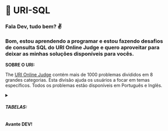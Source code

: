 # :rocket: URI-SQL
### Fala Dev, tudo bem? :v: <br><br> Bom, estou aprendendo a programar e estou fazendo desafios de consulta SQL do URI Online Judge e quero aproveitar para deixar as minhas soluções disponíveis para vocês. 

**SOBRE O URI:**

The <a href="https://www.urionlinejudge.com.br/judge/pt/login" target="_blank">URI Online Judge</a> contém mais de 1000 problemas divididos em 8 grandes categorias. Esta divisão ajuda os usuários a focar em temas específicos. Todos os problemas estão disponíveis em Português e Inglês.

<details><summary><h5>TABELAS:<h5></summary>
<ul>
<li><a href="https://github.com/PedroHBO/URI-SQL/blob/main/2602.sql" target="_blank">URI 2602</a></li>
<li><a href="https://github.com/PedroHBO/URI-SQL/blob/main/2603.sql" target="_blank">URI 2603</a></li>
<li><a href="https://github.com/PedroHBO/URI-SQL/blob/main/2604.sql" target="_blank">URI 2604</a></li>
<li><a href="https://github.com/PedroHBO/URI-SQL/blob/main/2605.sql" target="_blank">URI 2605</a></li>
<li><a href="https://github.com/PedroHBO/URI-SQL/blob/main/2606.sql" target="_blank">URI 2606</a></li>
<li><a href="https://github.com/PedroHBO/URI-SQL/blob/main/2607.sql" target="_blank">URI 2607</a></li>
<li><a href="https://github.com/PedroHBO/URI-SQL/blob/main/2608.sql" target="_blank">URI 2608</a></li>
<li><a href="https://github.com/PedroHBO/URI-SQL/blob/main/2609.sql" target="_blank">URI 2609</a></li>
<li><a href="https://github.com/PedroHBO/URI-SQL/blob/main/2610.sql" target="_blank">URI 2610</a></li>
<li><a href="https://github.com/PedroHBO/URI-SQL/blob/main/2611.sql" target="_blank">URI 2611</a></li>
<li><a href="https://github.com/PedroHBO/URI-SQL/blob/main/2613.sql" target="_blank">URI 2613</a></li>
<li><a href="https://github.com/PedroHBO/URI-SQL/blob/main/2615.sql" target="_blank">URI 2615</a></li>
<li><a href="https://github.com/PedroHBO/URI-SQL/blob/main/2616.sql" target="_blank">URI 2616</a></li>
<li><a href="https://github.com/PedroHBO/URI-SQL/blob/main/2618.sql" target="_blank">URI 2618</a></li>
<li><a href="https://github.com/PedroHBO/URI-SQL/blob/main/2619.sql" target="_blank">URI 2619</a></li>
<li><a href="https://github.com/PedroHBO/URI-SQL/blob/main/2620.sql" target="_blank">URI 2620</a></li>
<li><a href="https://github.com/PedroHBO/URI-SQL/blob/main/2621.sql" target="_blank">URI 2621</a></li>
<li><a href="https://github.com/PedroHBO/URI-SQL/blob/main/2622.sql" target="_blank">URI 2622</a></li>
<li><a href="https://github.com/PedroHBO/URI-SQL/blob/main/2623.sql" target="_blank">URI 2623</a></li>
<li><a href="https://github.com/PedroHBO/URI-SQL/blob/main/2624.sql" target="_blank">URI 2624</a></li>
<li><a href="https://github.com/PedroHBO/URI-SQL/blob/main/2625.sql" target="_blank">URI 2625</a></li>
<li><a href="https://github.com/PedroHBO/URI-SQL/blob/main/2737.sql" target="_blank">URI 2737</a></li>
</ul>
</details>

**Avante DEV!**
